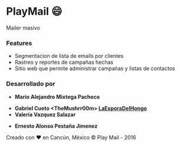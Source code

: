 # PlayMail :smile:
Mailer masivo

### Features

- Segmentacion de lista de emails por clientes
- Rastreo y reportes de campañas hechas
- Sitio web que permite administrar campañas y listas de contactos

### Desarrollado por ###
+ __Mario Alejandro Mixtega Pacheco__
* __Gabriel Cueto \<TheMushrr00m\> [LaEsporaDelHongo](http://laesporadelhongo.com "TheMushrr00m's Website")__
* __Valeria Vazquez Salazar__
+ __Ernesto Alonso Pestaña Jimenez__

Creado con :heart: en Cancún, México
&copy; Play Mail - 2016


